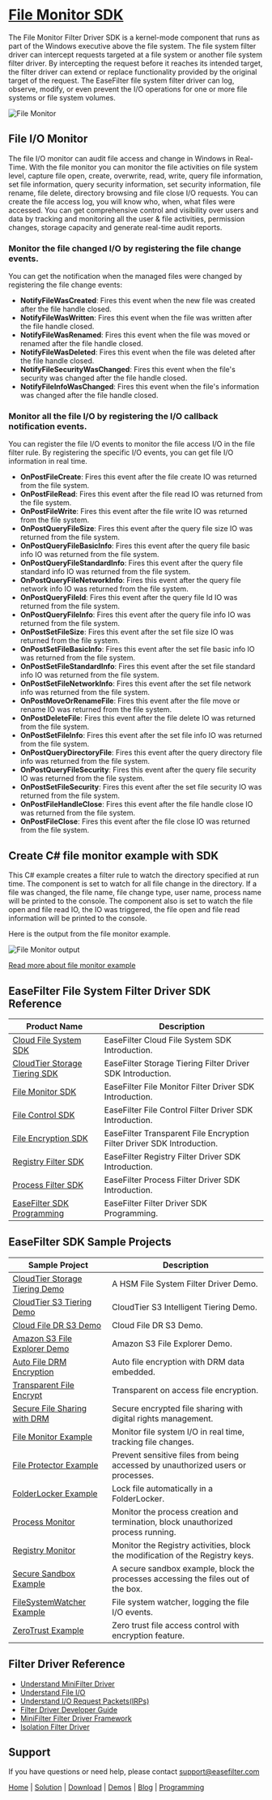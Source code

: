 # [File Monitor SDK](https://www.easefilter.com/Forums_Files/FileMonitor.htm)
The File Monitor Filter Driver SDK is a kernel-mode component that runs as part of the Windows executive above the file system. The file system filter driver can intercept requests targeted at a file system or another file system filter driver. By intercepting the request before it reaches its intended target, the filter driver can extend or replace functionality provided by the original target of the request. The EaseFilter file system filter driver can log, observe, modify, or even prevent the I/O operations for one or more file systems or file system volumes.

![File Monitor](https://www.easefilter.com/images/MonitorFilter.png)

## File I/O Monitor
The file I/O monitor can audit file access and change in Windows in Real-Time. With the file monitor you can monitor the file activities on file system level, capture file open, create, overwrite, read, write, query file information, set file information, query security information, set security information, file rename, file delete, directory browsing and file close I/O requests. You can create the file access log, you will know who, when, what files were accessed. You can get comprehensive control and visibility over users and data by tracking and monitoring all the user & file activities, permission changes, storage capacity and generate real-time audit reports.

### Monitor the file changed I/O by registering the file change events.

You can get the notification when the managed files were changed by registering the file change events:

-  **NotifyFileWasCreated**: Fires this event when the new file was created after the file handle closed.
-  **NotifyFileWasWritten**: Fires this event when the file was written after the file handle closed.
-  **NotifyFileWasRenamed**: Fires this event when the file was moved or renamed after the file handle closed.
-  **NotifyFileWasDeleted**: Fires this event when the file was deleted after the file handle closed.
-  **NotifyFileSecurityWasChanged**: Fires this event when the file's security was changed after the file handle closed.
-  **NotifyFileInfoWasChanged**: Fires this event when the file's information was changed after the file handle closed.

### Monitor all the file I/O by registering the I/O callback notification events.

You can register the file I/O events to monitor the file access I/O in the file filter rule. By registering the specific I/O events, you can get file I/O information in real time.

-  **OnPostFileCreate**: Fires this event after the file create IO was returned from the file system.
-  **OnPostFileRead**: Fires this event after the file read IO was returned from the file system.
-  **OnPostFileWrite**: Fires this event after the file write IO was returned from the file system.
-  **OnPostQueryFileSize**: Fires this event after the query file size IO was returned from the file system.
-  **OnPostQueryFileBasicInfo**: Fires this event after the query file basic info IO was returned from the file system.
-  **OnPostQueryFileStandardInfo**: Fires this event after the query file standard info IO was returned from the file system.
-  **OnPostQueryFileNetworkInfo**: Fires this event after the query file network info IO was returned from the file system.
-  **OnPostQueryFileId**: Fires this event after the query file Id IO was returned from the file system.
-  **OnPostQueryFileInfo**: Fires this event after the query file info IO was returned from the file system.
-  **OnPostSetFileSize**: Fires this event after the set file size IO was returned from the file system.
-  **OnPostSetFileBasicInfo**: Fires this event after the set file basic info IO was returned from the file system.
-  **OnPostSetFileStandardInfo**: Fires this event after the set file standard info IO was returned from the file system.
-  **OnPostSetFileNetworkInfo**: Fires this event after the set file network info was returned from the file system.
-  **OnPostMoveOrRenameFile**: Fires this event after the file move or rename IO was returned from the file system.
-  **OnPostDeleteFile**: Fires this event after the file delete IO was returned from the file system.
-  **OnPostSetFileInfo**: Fires this event after the set file info IO was returned from the file system.
-  **OnPostQueryDirectoryFile**: Fires this event after the query directory file info was returned from the file system.
-  **OnPostQueryFileSecurity**: Fires this event after the query file security IO was returned from the file system.
-  **OnPostSetFileSecurity**: Fires this event after the set file security IO was returned from the file system.
-  **OnPostFileHandleClose**: Fires this event after the file handle close IO was returned from the file system.
-  **OnPostFileClose**: Fires this event after the file close IO was returned from the file system.

## Create C# file monitor example with SDK
This C# example creates a filter rule to watch the directory specified at run time. The component is set to watch for all file change in the directory. If a file was changed, the file name, file change type, user name, process name will be printed to the console. The component also is set to watch the file open and file read IO, the IO was triggered, the file open and file read information will be printed to the console.

Here is the output from the file monitor example.

![File Monitor output](https://www.easefilter.com/Images/MonitorConsole.png)

[Read more about file monitor example](https://www.easefilter.com/Forums_Files/FileMonitor.htm)


## EaseFilter File System Filter Driver SDK Reference
| Product Name | Description |
| --- | --- |
| [Cloud File System SDK](https://www.easefilter.com/cloud/cloud-file-system-sdk.htm) | EaseFilter Cloud File System SDK Introduction. |
| [CloudTier Storage Tiering SDK](https://www.easefilter.com/cloud/storage-tiering-sdk.htm) | EaseFilter Storage Tiering Filter Driver SDK Introduction. |
| [File Monitor SDK](https://www.easefilter.com/kb/file-monitor-filter-driver-sdk.htm) | EaseFilter File Monitor Filter Driver SDK Introduction. |
| [File Control SDK](https://www.easefilter.com/kb/file-control-file-security-sdk.htm) | EaseFilter File Control Filter Driver SDK Introduction. |
| [File Encryption SDK](https://www.easefilter.com/kb/transparent-file-encryption-filter-driver-sdk.htm) | EaseFilter Transparent File Encryption Filter Driver SDK Introduction. |
| [Registry Filter SDK](https://www.easefilter.com/kb/registry-filter-drive-sdk.htm) | EaseFilter Registry Filter Driver SDK Introduction. |
| [Process Filter SDK](https://www.easefilter.com/kb/process-filter-driver-sdk.htm) | EaseFilter Process Filter Driver SDK Introduction. |
| [EaseFilter SDK Programming](https://www.easefilter.com/kb/programming.htm) | EaseFilter Filter Driver SDK Programming. |

## EaseFilter SDK Sample Projects
| Sample Project | Description |
| --- | --- |
| [CloudTier Storage Tiering Demo](https://www.easefilter.com/cloud/cloudtier-storage-tiering-demo.htm) | A HSM File System Filter Driver Demo. |
| [CloudTier S3 Tiering Demo](https://www.easefilter.com/cloud/cloudtier-s3-intelligent-tiering-demo.htm) | CloudTier S3 Intelligent Tiering Demo. |
| [Cloud File DR S3 Demo](https://www.easefilter.com/cloud/cloud-file-dr-demo.htm) | Cloud File DR S3 Demo. |
| [Amazon S3 File Explorer Demo](https://www.easefilter.com/cloud/s3-browser-demo.htm) | Amazon S3 File Explorer Demo. |
| [Auto File DRM Encryption](https://www.easefilter.com/kb/auto-file-drm-encryption-tool.htm) | Auto file encryption with DRM data embedded. |
| [Transparent File Encrypt](https://www.easefilter.com/kb/AutoFileEncryption.htm) | Transparent on access file encryption. |
| [Secure File Sharing with DRM](https://www.easefilter.com/kb/DRM_Secure_File_Sharing.htm) | Secure encrypted file sharing with digital rights management. |
| [File Monitor Example](https://www.easefilter.com/kb/file-monitor-demo.htm) | Monitor file system I/O in real time, tracking file changes. |
| [File Protector Example](https://www.easefilter.com/kb/file-protector-demo.htm) | Prevent sensitive files from being accessed by unauthorized users or processes. |
| [FolderLocker Example](https://www.easefilter.com/kb/FolderLocker.htm) | Lock file automatically in a FolderLocker. |
| [Process Monitor](https://www.easefilter.com/kb/Process-Monitor.htm) | Monitor the process creation and termination, block unauthorized process running. |
| [Registry Monitor](https://www.easefilter.com/kb/RegMon.htm) | Monitor the Registry activities, block the modification of the Registry keys. |
| [Secure Sandbox Example](https://www.easefilter.com/kb/Secure-Sandbox.htm) |A secure sandbox example, block the processes accessing the files out of the box. |
| [FileSystemWatcher Example](https://www.easefilter.com/kb/FileSystemWatcher.htm) | File system watcher, logging the file I/O events. |
| [ZeroTrust Example](https://www.easefilter.com/kb/zero-trust-file-access-control-demo.htm) | Zero trust file access control with encryption feature. |

## Filter Driver Reference

* [Understand MiniFilter Driver](https://www.easefilter.com/kb/understand-minifilter.htm)
* [Understand File I/O](https://www.easefilter.com/kb/File_IO.htm)
* [Understand I/O Request Packets(IRPs)](https://www.easefilter.com/kb/understand-irps.htm)
* [Filter Driver Developer Guide](https://www.easefilter.com/kb/DeveloperGuide.htm)
* [MiniFilter Filter Driver Framework](https://www.easefilter.com/kb/minifilter-framework.htm)
* [Isolation Filter Driver](https://www.easefilter.com/kb/Isolation_Filter_Driver.htm)

## Support
If you have questions or need help, please contact support@easefilter.com 

[Home](https://www.easefilter.com/) | [Solution](https://www.easefilter.com/solutions.htm) | [Download](https://www.easefilter.com/download.htm) | [Demos](https://www.easefilter.com/online-fileio-test.aspx) | [Blog](https://blog.easefilter.com/) | [Programming](https://www.easefilter.com/kb/programming.htm)
